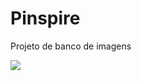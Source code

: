 # Pinspire
Projeto de banco de imagens

<img src="https://cdn.discordapp.com/attachments/698671338889543721/762218513766023198/unknown.png">


